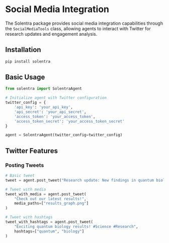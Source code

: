 # Social Media Integration

The Solentra package provides social media integration capabilities through the `SocialMediaTools` class, allowing agents to interact with Twitter for research updates and engagement analysis.

## Installation

```bash
pip install solentra
```

## Basic Usage

```python
from solentra import SolentraAgent

# Initialize agent with Twitter configuration
twitter_config = {
    'api_key': 'your_api_key',
    'api_secret': 'your_api_secret',
    'access_token': 'your_access_token',
    'access_token_secret': 'your_access_token_secret'
}

agent = SolentraAgent(twitter_config=twitter_config)
```

## Twitter Features

### Posting Tweets

```python
# Basic tweet
tweet = agent.post_tweet("Research update: New findings in quantum biology!")

# Tweet with media
tweet_with_media = agent.post_tweet(
    "Check out our latest results!",
    media_paths=["results_graph.png"]
)

# Tweet with hashtags
tweet_with_hashtags = agent.post_tweet(
    "Exciting quantum biology results! #Science #Research",
    hashtags=["quantum", "biology"]
)
```
